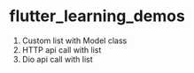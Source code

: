 # flutter_learning_demos
1. Custom list with Model class
2. HTTP api call with list
3. Dio api call with list
